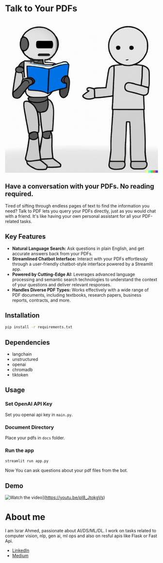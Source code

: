 # Talk to Your PDFs

![Image generated using Dalle 2](others/1.png)


## Have a conversation with your PDFs. No reading required.

Tired of sifting through endless pages of text to find the information you need? Talk to PDF lets you query your PDFs directly, just as you would chat with a friend. It's like having your own personal assistant for all your PDF-related tasks.

## Key Features
- **Natural Language Search:** Ask questions in plain English, and get accurate answers back from your PDFs.
- **Streamlined Chatbot Interface:** Interact with your PDFs effortlessly through a user-friendly chatbot-style interface powered by a Streamlit app.
- **Powered by Cutting-Edge AI:** Leverages advanced language processing and semantic search technologies to understand the context of your questions and deliver relevant responses.
- **Handles Diverse PDF Types:** Works effectively with a wide range of PDF documents, including textbooks, research papers, business reports, contracts, and more.

<!-- 
- **Conversational Interface**: Engage in natural language conversations with your PDF documents through the provided chatbot interface.

- **Document Indexing**: Utilize LangChain to index your PDF documents, enabling efficient and fast querying.

- **AI-powered Responses**: Leverage OpenAI's GPT-3 model to obtain intelligent responses to your queries.

- **PDF Rendering**: Ensure successful PDF rendering by installing the necessary libraries, such as poppler-utils. -->

## Installation

```bash
pip install -r requirements.txt
```

## Dependencies
-   langchain
-   unstructured
-   openai
-   chromadb
-   tiktoken

## Usage

### Set OpenAI API Key
Set you openai api key in `main.py`.

### Document Directory
Place your pdfs in `docs` folder.

### Run the app
```bash
streamlit run app.py
```
Now You can ask questions about your pdf files from the bot.


## Demo
![Watch the video](https://upload.wikimedia.org/wikipedia/commons/thumb/2/21/YouTube_icon_%282011-2013%29.svg/256px-YouTube_icon_%282011-2013%29.svg.png)](https://youtu.be/pI8_JtokgVs)



# About me
I am Israr Ahmed, passionate about AI/DS/ML/DL. I work on tasks related to computer vision, nlp, gen ai, ml ops and also on resful apis like Flask or Fast Api.

* [LinkedIn](https://www.linkedin.com/in/ahmedisrar919/)
* [Medium](https://medium.com/@Ahmedisrar919)
